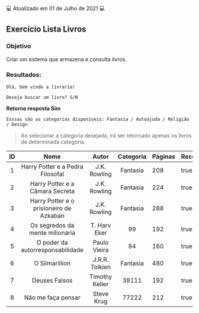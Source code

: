 💻 Atualizado em 01 de Julho de 2021 💻

## Exercício Lista Livros

### Objetivo

Criar um sistema que armazena e consulta livros.

### Resultados:

```
Olá, bem vindo a livraria!

Deseja buscar um livro? S/N
```

**Retorno resposta Sim**

```
Esssas são as categorias disponíveis: Fantasia / Autoajuda / Religião / Design
```

> Ao selecionar a categoria desejada, irá ser retornado apenas os livros de determinada categoria.

| ID  |                  Nome                   |     Autor      | Categoria | Páginas | Recomenda | Leu   |
| :-: | :-------------------------------------: | :------------: | :-------: | ------- | --------- | ----- |
|  1  |    Harry Potter e a Pedra Filosofal     |  J.K. Rowling  | Fantasia  | 208     | true      | true  |
|  2  |     Harry Potter e a Câmara Secreta     |  J.K. Rowling  | Fantasia  | 224     | true      | true  |
|  3  | Harry Potter e o prisioneiro de Azkaban |  J.K. Rowling  | Fantasia  | 288     | true      | true  |
|  4  |     Os segredos da mente milionária     |  T. Harv Eker  |    99     | 192     | true      | false |
|  5  |    O poder da autorresponsabilidade     |  Paulo Vieira  |    84     | 160     | true      | true  |
|  6  |             O Silmarillion              | J.R.R. Tolkien | Fantasia  | 480     | true      | false |
|  7  |              Deuses Falsos              | Timothy Keller |   38111   | 192     | true      | true  |
|  8  |           Não me faça pensar            |   Steve Krug   |   77222   | 212     | true      | false |
